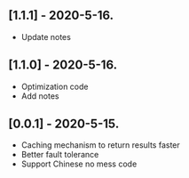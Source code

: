 ## [1.1.1] - 2020-5-16.

-   Update notes

## [1.1.0] - 2020-5-16.

-   Optimization code
-   Add notes

## [0.0.1] - 2020-5-15.

-   Caching mechanism to return results faster
-   Better fault tolerance
-   Support Chinese no mess code
